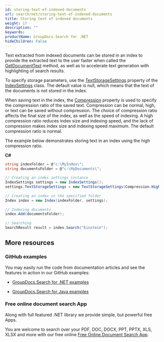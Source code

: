```yaml
---
id: storing-text-of-indexed-documents
url: search/net/storing-text-of-indexed-documents
title: Storing text of indexed documents
weight: 17
description: ""
keywords: 
productName: GroupDocs.Search for .NET
hideChildren: False
---
```

Text extracted from indexed documents can be stored in an index to provide the extracted text to the user faster when called the [GetDocumentText](https://apireference.groupdocs.com/net/search/groupdocs.search/index/methods/getdocumenttext/index) method, as well as to accelerate text generation with highlighting of search results.

To specify storage parameters, use the [TextStorageSettings](https://apireference.groupdocs.com/net/search/groupdocs.search/indexsettings/properties/textstoragesettings) property of the [IndexSettings](https://apireference.groupdocs.com/net/search/groupdocs.search/indexsettings) class. The default value is null, which means that the text of the documents is not stored in the index.

When saving text in the index, the [Compression](https://apireference.groupdocs.com/net/search/groupdocs.search.options/textstoragesettings/properties/compression) property is used to specify the compression ratio of the saved text. Compression can be normal, high, or text can be saved without compression. The choice of compression ratio affects the final size of the index, as well as the speed of indexing. A high compression ratio reduces index size and indexing speed, and the lack of compression makes index size and indexing speed maximum. The default compression ratio is normal.

The example below demonstrates storing text in an index using the high compression ratio.

**C#**

```csharp
string indexFolder = @"c:\MyIndex\";
string documentsFolder = @"c:\MyDocuments\";
 
// Creating an index settings instance
IndexSettings settings = new IndexSettings();
settings.TextStorageSettings = new TextStorageSettings(Compression.High); // Setting high compression ratio for the index text storage
 
// Creating an index in the specified folder
Index index = new Index(indexFolder, settings);
 
// Indexing documents
index.Add(documentsFolder);
 
// Searching
SearchResult result = index.Search("Einstein");
```

## More resources

### GitHub examples

You may easily run the code from documentation articles and see the features in action in our GitHub examples:

*   [GroupDocs.Search for .NET examples](https://github.com/groupdocs-search/GroupDocs.Search-for-.NET)
    
*   [GroupDocs.Search for Java examples](https://github.com/groupdocs-search/GroupDocs.Search-for-Java)
    

### Free online document search App

Along with full featured .NET library we provide simple, but powerful free Apps.

You are welcome to search over your PDF, DOC, DOCX, PPT, PPTX, XLS, XLSX and more with our free online [Free Online Document Search App](https://products.groupdocs.app/search).
